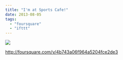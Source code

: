 ```yaml
---
title: "I'm at Sports Cafe!"
date: 2013-08-05
tags: 
  - "foursquare"
  - "ifttt"
---
```


![](images/staticmap?center=37.42985327620073,-122.16194987297058&zoom=16&size=710x440&maptype=roadmap&sensor=false&markers=color:red%7C37.42985327620073,-122.16194987297058)  
  
http://foursquare.com/v/4b743a06f964a5204fce2de3
